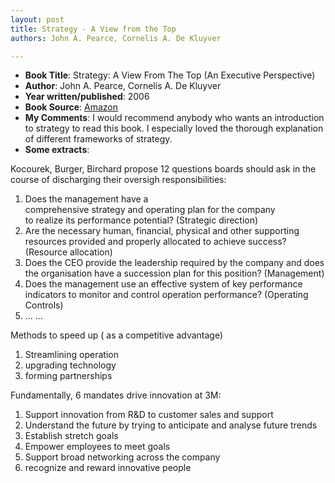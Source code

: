 ```yaml
---
layout: post
title: Strategy - A View from the Top
authors: John A. Pearce, Cornelis A. De Kluyver

---
```


- **Book Title**: Strategy: A View From The Top (An Executive Perspective)
- **Author**: John A. Pearce, Cornelis A. De Kluyver
- **Year written/published**: 2006
- **Book Source**: [Amazon](http://www.amazon.com/Strategy-View-Top-Executive-Perspective/dp/0131861360)
- **My Comments**: I would recommend anybody who wants an introduction to strategy to read this book. I especially loved the thorough explanation of different frameworks of strategy.
- **Some extracts**:

Kocourek, Burger, Birchard propose 12 questions boards should ask in the course of discharging their oversigh responsibilities:

1. Does the management have a comprehensive strategy and operating plan for the company to realize its performance potential? (Strategic direction)
2. Are the necessary human, financial, physical and other supporting resources provided and properly allocated to achieve success? (Resource allocation)
3. Does the CEO provide the leadership required by the company and does the organisation have a succession plan for this position? (Management)
4. Does the management use an effective system of key performance indicators to monitor and control operation performance? (Operating Controls)
5. ... ...

Methods to speed up ( as a competitive advantage)

1. Streamlining operation
2. upgrading technology
3. forming partnerships

Fundamentally, 6 mandates drive innovation at 3M:

1. Support innovation from R&D to customer sales and support
2. Understand the future by trying to anticipate and analyse future trends
3. Establish stretch goals
4. Empower employees to meet goals
5. Support broad networking across the company
6. recognize and reward innovative people
